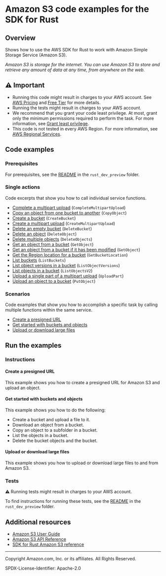<!--Generated by WRITEME on 2023-09-12 00:35:28.472977 (UTC)-->
# Amazon S3 code examples for the SDK for Rust

## Overview

Shows how to use the AWS SDK for Rust to work with Amazon Simple Storage Service (Amazon S3).

<!--custom.overview.start-->
<!--custom.overview.end-->

*Amazon S3 is storage for the internet. You can use Amazon S3 to store and retrieve any amount of data at any time, from anywhere on the web.*

## ⚠ Important

* Running this code might result in charges to your AWS account. See [AWS Pricing](https://aws.amazon.com/pricing/?aws-products-pricing.sort-by=item.additionalFields.productNameLowercase&aws-products-pricing.sort-order=asc&awsf.Free%20Tier%20Type=*all&awsf.tech-category=*all) and [Free Tier](https://aws.amazon.com/free/?all-free-tier.sort-by=item.additionalFields.SortRank&all-free-tier.sort-order=asc&awsf.Free%20Tier%20Types=*all&awsf.Free%20Tier%20Categories=*all) for more details.
* Running the tests might result in charges to your AWS account.
* We recommend that you grant your code least privilege. At most, grant only the minimum permissions required to perform the task. For more information, see [Grant least privilege](https://docs.aws.amazon.com/IAM/latest/UserGuide/best-practices.html#grant-least-privilege).
* This code is not tested in every AWS Region. For more information, see [AWS Regional Services](https://aws.amazon.com/about-aws/global-infrastructure/regional-product-services).

<!--custom.important.start-->
<!--custom.important.end-->

## Code examples

### Prerequisites

For prerequisites, see the [README](../../README.md#Prerequisites) in the `rust_dev_preview` folder.


<!--custom.prerequisites.start-->
<!--custom.prerequisites.end-->

### Single actions

Code excerpts that show you how to call individual service functions.

* [Complete a multipart upload](src/bin/s3-multipart-upload.rs#L138) (`CompleteMultipartUpload`)
* [Copy an object from one bucket to another](src/s3-service-lib.rs#L82) (`CopyObject`)
* [Create a bucket](src/s3-service-lib.rs#L139) (`CreateBucket`)
* [Create a multipart upload](src/bin/s3-multipart-upload.rs#L50) (`CreateMultipartUpload`)
* [Delete an empty bucket](src/s3-service-lib.rs#L25) (`DeleteBucket`)
* [Delete an object](src/bin/delete-object.rs#L32) (`DeleteObject`)
* [Delete multiple objects](src/s3-service-lib.rs#L33) (`DeleteObjects`)
* [Get an object from a bucket](src/bin/get-object.rs#L19) (`GetObject`)
* [Get an object from a bucket if it has been modified](src/bin/if-modified-since.rs#L6) (`GetObject`)
* [Get the Region location for a bucket](src/bin/list-buckets.rs#L28) (`GetBucketLocation`)
* [List buckets](src/bin/list-buckets.rs#L28) (`ListBuckets`)
* [List object versions in a bucket](src/bin/list-object-versions.rs#L28) (`ListObjectVersions`)
* [List objects in a bucket](src/s3-service-lib.rs#L70) (`ListObjectsV2`)
* [Upload a single part of a multipart upload](src/bin/s3-multipart-upload.rs#L114) (`UploadPart`)
* [Upload an object to a bucket](src/s3-service-lib.rs#L120) (`PutObject`)

### Scenarios

Code examples that show you how to accomplish a specific task by calling multiple
functions within the same service.

* [Create a presigned URL](src/bin/put-object-presigned.rs)
* [Get started with buckets and objects](src/bin/s3-getting-started.rs)
* [Upload or download large files](src/bin/s3-multipart-upload.rs)

## Run the examples

### Instructions


<!--custom.instructions.start-->
<!--custom.instructions.end-->



#### Create a presigned URL

This example shows you how to create a presigned URL for Amazon S3 and upload an object.


<!--custom.scenario_prereqs.s3_Scenario_PresignedUrl.start-->
<!--custom.scenario_prereqs.s3_Scenario_PresignedUrl.end-->


<!--custom.scenarios.s3_Scenario_PresignedUrl.start-->
<!--custom.scenarios.s3_Scenario_PresignedUrl.end-->

#### Get started with buckets and objects

This example shows you how to do the following:

* Create a bucket and upload a file to it.
* Download an object from a bucket.
* Copy an object to a subfolder in a bucket.
* List the objects in a bucket.
* Delete the bucket objects and the bucket.

<!--custom.scenario_prereqs.s3_Scenario_GettingStarted.start-->
<!--custom.scenario_prereqs.s3_Scenario_GettingStarted.end-->


<!--custom.scenarios.s3_Scenario_GettingStarted.start-->
<!--custom.scenarios.s3_Scenario_GettingStarted.end-->

#### Upload or download large files

This example shows you how to upload or download large files to and from Amazon S3.


<!--custom.scenario_prereqs.s3_Scenario_UsingLargeFiles.start-->
<!--custom.scenario_prereqs.s3_Scenario_UsingLargeFiles.end-->


<!--custom.scenarios.s3_Scenario_UsingLargeFiles.start-->
<!--custom.scenarios.s3_Scenario_UsingLargeFiles.end-->

### Tests

⚠ Running tests might result in charges to your AWS account.


To find instructions for running these tests, see the [README](../../README.md#Tests)
in the `rust_dev_preview` folder.



<!--custom.tests.start-->
<!--custom.tests.end-->

## Additional resources

* [Amazon S3 User Guide](https://docs.aws.amazon.com/AmazonS3/latest/userguide/Welcome.html)
* [Amazon S3 API Reference](https://docs.aws.amazon.com/AmazonS3/latest/API/Welcome.html)
* [SDK for Rust Amazon S3 reference](https://docs.rs/aws-sdk-s3/latest/aws_sdk_s3/)

<!--custom.resources.start-->
<!--custom.resources.end-->

---

Copyright Amazon.com, Inc. or its affiliates. All Rights Reserved.

SPDX-License-Identifier: Apache-2.0